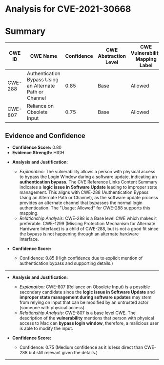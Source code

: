 # Analysis for CVE-2021-30668

# Summary
| CWE ID | CWE Name | Confidence | CWE Abstraction Level | CWE Vulnerability Mapping Label | CWE-Vulnerability Mapping Notes |
|---|---|---|---|---|---|
| CWE-288 | Authentication Bypass Using an Alternate Path or Channel | 0.85 | Base | Allowed | Primary CWE |
| CWE-807 | Reliance on Obsolete Input | 0.75 | Base | Allowed | Secondary Candidate CWE |

## Evidence and Confidence

*   **Confidence Score:** 0.80
*   **Evidence Strength:** HIGH

- **Analysis and Justification:**
  - *Explanation:* The vulnerability allows a person with physical access to bypass the Login Window during a software update, indicating an **authentication bypass**. The CVE Reference Links Content Summary indicates a **logic issue in Software Update** leading to improper state management. This aligns with CWE-288 (Authentication Bypass Using an Alternate Path or Channel), as the software update process provides an alternate channel that bypasses the normal login authentication. The "Usage: Allowed" for CWE-288 supports this mapping.
  - *Relationship Analysis:* CWE-288 is a Base level CWE which makes it preferable. CWE-1299 (Missing Protection Mechanism for Alternate Hardware Interface) is a child of CWE-288, but is not a good fit since the bypass is not happening through an alternate hardware interface.

- **Confidence Score:**
  - Confidence: 0.85 (High confidence due to explicit mention of authentication bypass and supporting details.)

---

- **Analysis and Justification:**
  - *Explanation:* CWE-807 (Reliance on Obsolete Input) is a possible secondary candidate since the **logic issue in Software Update** and **improper state management during software updates** may stem from relying on input that can be modified by an untrusted actor (someone with physical access).
  - *Relationship Analysis:* CWE-807 is a base level CWE. The description of the **vulnerability** mentions that person with physical access to Mac can **bypass login window**, therefore, a malicious user is able to modify the input.

- **Confidence Score:**
  - Confidence: 0.75 (Medium confidence as it is less direct than CWE-288 but still relevant given the details.)

---